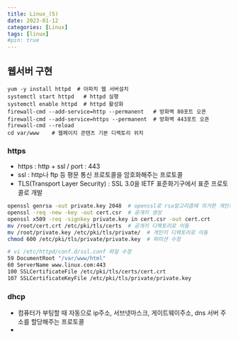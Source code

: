 ```yaml
---
title: Linux_(5)
date: 2023-01-12
categories: [Linux]
tags: [linux]
#pin: true
---
```


## 웹서버 구현

```linux
yum -y install httpd  # 아파치 웹 서버설치
systemctl start httpd   # httpd 실행
systemctl enable httpd  # httpd 활성화
firewall-cmd --add-service=http --permanent   # 방화벽 80포트 오픈 
firewall-cmd --add-service=https --permanent  # 방화벽 443포트 오픈
firewall-cmd --reload
cd var/www    # 웹페이지 콘텐츠 기본 디렉토리 위치
```

### https 
- https : http + ssl / port : 443
- ssl : http나 ftp 등 평문 통신 프로토콜을 암호화해주는 프로토콜
- TLS(Transport Layer Security) : SSL 3.0을 IETF 표준화기구에서 표준 프로토콜로 개발

```bash
openssl genrsa -out private.key 2048  # openssl로 rsa알고리즘에 의거한 개인키 생성
openssl -req -new -key -out cert.csr  # 공개키 생성
openssl x509 -req -signkey private.key in cert.csr -out cert.crt
mv /root/cert.crt /etc/pki/tls/certs  # 공개키 디렉토리로 이동
mv /root/private.key /etc/pki/tls/private/  # 개인키 디렉토리로 이동
chmod 600 /etc/pki/tls/private/private.key  # 퍼미션 수정

# vi /etc/httpd/conf.d/ssl.conf 파일 수정
59 DocumentRoot "/var/www/html"
60 ServerName www.linux.com:443
100 SSLCertificateFile /etc/pki/tls/certs/cert.crt
107 SSLCertificateKeyFile /etc/pki/tls/private/private.key
```

### dhcp
- 컴퓨터가 부팅할 때 자동으로 ip주소, 서브넷마스크, 게이트웨이주소, dns 서버 주소를 할당해주는 프로토콜
- 